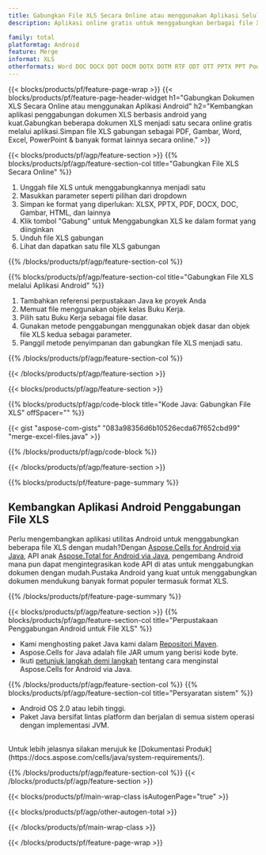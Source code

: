 ```yaml
---
title: Gabungkan File XLS Secara Online atau menggunakan Aplikasi Seluler Android
description: Aplikasi online gratis untuk menggabungkan berbagai file XLS.Android menggabungkan kode Java perpustakaan untuk menggabungkan lembar kerja XLS ke format lain.

family: total
platformtag: Android
feature: Merge
informat: XLS
otherformats: Word DOC DOCX DOT DOCM DOTX DOTM RTF ODT OTT PPTX PPT Powerpoint PPS PPSX PPSM POTM ODP OTP POT PPTM POTX PDF Excel XLS XLSX ODS TSV XLSB XLSM XLT XLTM XLTX
---
```

{{< blocks/products/pf/feature-page-wrap >}}
{{< blocks/products/pf/feature-page-header-widget h1="Gabungkan Dokumen XLS Secara Online atau menggunakan Aplikasi Android" h2="Kembangkan aplikasi penggabungan dokumen XLS berbasis android yang kuat.Gabungkan beberapa dokumen XLS menjadi satu secara online gratis melalui aplikasi.Simpan file XLS gabungan sebagai PDF, Gambar, Word, Excel, PowerPoint & banyak format lainnya secara online." >}}


{{< blocks/products/pf/agp/feature-section >}}
{{% blocks/products/pf/agp/feature-section-col title="Gabungkan File XLS Secara Online" %}}

1. Unggah file XLS untuk menggabungkannya menjadi satu
1. Masukkan parameter seperti pilihan dari dropdown
1. Simpan ke format yang diperlukan: XLSX, PPTX, PDF, DOCX, DOC, Gambar, HTML, dan lainnya
1. Klik tombol "Gabung" untuk Menggabungkan XLS ke dalam format yang diinginkan
1. Unduh file XLS gabungan
1. Lihat dan dapatkan satu file XLS gabungan

{{% /blocks/products/pf/agp/feature-section-col %}}

{{% blocks/products/pf/agp/feature-section-col title="Gabungkan File XLS melalui Aplikasi Android" %}}

1. Tambahkan referensi perpustakaan Java ke proyek Anda
1. Memuat file menggunakan objek kelas Buku Kerja.
1. Pilih satu Buku Kerja sebagai file dasar.
1. Gunakan metode penggabungan menggunakan objek dasar dan objek file XLS kedua sebagai parameter.
1. Panggil metode penyimpanan dan gabungkan file XLS menjadi satu.

{{% /blocks/products/pf/agp/feature-section-col %}}

{{< /blocks/products/pf/agp/feature-section >}}

{{< blocks/products/pf/agp/feature-section >}}

{{% blocks/products/pf/agp/code-block title="Kode Java: Gabungkan File XLS" offSpacer="" %}}

{{< gist "aspose-com-gists" "083a98356d6b10526ecda67f652cbd99" "merge-excel-files.java" >}}

{{% /blocks/products/pf/agp/code-block %}}

{{< /blocks/products/pf/agp/feature-section >}}

{{% blocks/products/pf/feature-page-summary %}}


<h2>Kembangkan Aplikasi Android Penggabungan File XLS</h2>

Perlu mengembangkan aplikasi utilitas Android untuk menggabungkan beberapa file XLS dengan mudah?Dengan [Aspose.Cells for Android via Java](https://products.aspose.com/cells/id/android-java/), API anak [Aspose.Total for Android via Java](https://products.aspose.com/total/id/android-java/), pengembang Android mana pun dapat mengintegrasikan kode API di atas untuk menggabungkan dokumen dengan mudah.Pustaka Android yang kuat untuk menggabungkan dokumen mendukung banyak format populer termasuk format XLS.<br />

{{% /blocks/products/pf/feature-page-summary %}}

{{< blocks/products/pf/agp/feature-section >}}
{{% blocks/products/pf/agp/feature-section-col title="Perpustakaan Penggabungan Android untuk File XLS" %}}

- Kami menghosting paket Java kami dalam [Repositori Maven](https://releases.aspose.com/java/repo/com/aspose/aspose-cells/). 
- Aspose.Cells for Java adalah file JAR umum yang berisi kode byte.
- Ikuti [petunjuk langkah demi langkah](https://docs.aspose.com/cells/java/installation/#install-aspose-cells-for-java-from-maven-repository) tentang cara menginstal Aspose.Cells for Android via Java.

{{% /blocks/products/pf/agp/feature-section-col %}}
{{% blocks/products/pf/agp/feature-section-col title="Persyaratan sistem" %}}

- Android OS 2.0 atau lebih tinggi.
- Paket Java bersifat lintas platform dan berjalan di semua sistem operasi dengan implementasi JVM.

<br />
Untuk lebih jelasnya silakan merujuk ke [Dokumentasi Produk](https://docs.aspose.com/cells/java/system-requirements/).

{{% /blocks/products/pf/agp/feature-section-col %}}
{{< /blocks/products/pf/agp/feature-section >}}

{{< blocks/products/pf/main-wrap-class isAutogenPage="true" >}}


{{< blocks/products/pf/agp/other-autogen-total >}}

{{< /blocks/products/pf/main-wrap-class >}}

{{< /blocks/products/pf/feature-page-wrap >}}